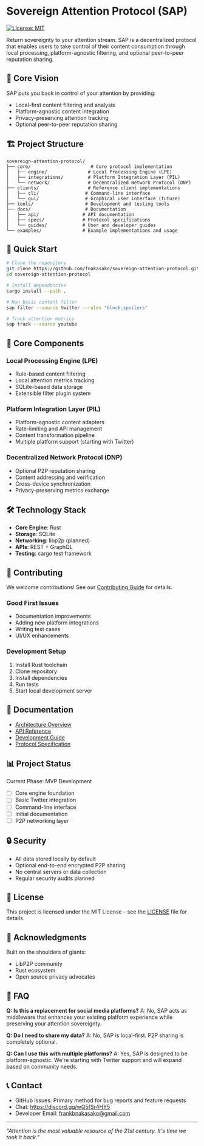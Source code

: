 # Sovereign Attention Protocol (SAP)

[![License: MIT](https://img.shields.io/badge/License-MIT-yellow.svg)](https://opensource.org/licenses/MIT)

Return sovereignty to your attention stream. SAP is a decentralized protocol that enables users to take control of their content consumption through local processing, platform-agnostic filtering, and optional peer-to-peer reputation sharing.

## 🎯 Core Vision

SAP puts you back in control of your attention by providing:
- Local-first content filtering and analysis
- Platform-agnostic content integration
- Privacy-preserving attention tracking
- Optional peer-to-peer reputation sharing

## 🏗 Project Structure

```
sovereign-attention-protocol/
├── core/                      # Core protocol implementation
│   ├── engine/               # Local Processing Engine (LPE)
│   ├── integrations/         # Platform Integration Layer (PIL)
│   └── network/              # Decentralized Network Protocol (DNP)
├── clients/                  # Reference client implementations
│   ├── cli/                 # Command-line interface
│   └── gui/                 # Graphical user interface (future)
├── tools/                   # Development and testing tools
├── docs/                    # Documentation
│   ├── api/                # API documentation
│   ├── specs/              # Protocol specifications
│   └── guides/             # User and developer guides
└── examples/               # Example implementations and usage
```

## 🚀 Quick Start

```bash
# Clone the repository
git clone https://github.com/fnakasako/sovereign-attention-protocol.git
cd sovereign-attention-protocol

# Install dependencies
cargo install --path .

# Run basic content filter
sap filter --source twitter --rules "block:spoilers"

# Track attention metrics
sap track --source youtube
```

## 🔧 Core Components

### Local Processing Engine (LPE)
- Rule-based content filtering
- Local attention metrics tracking
- SQLite-based data storage
- Extensible filter plugin system

### Platform Integration Layer (PIL)
- Platform-agnostic content adapters
- Rate-limiting and API management
- Content transformation pipeline
- Multiple platform support (starting with Twitter)

### Decentralized Network Protocol (DNP)
- Optional P2P reputation sharing
- Content addressing and verification
- Cross-device synchronization
- Privacy-preserving metrics exchange

## 🛠 Technology Stack

- **Core Engine**: Rust
- **Storage**: SQLite
- **Networking**: libp2p (planned)
- **APIs**: REST + GraphQL
- **Testing**: cargo test framework

## 🤝 Contributing

We welcome contributions! See our [Contributing Guide](CONTRIBUTING.md) for details.

### Good First Issues
- Documentation improvements
- Adding new platform integrations
- Writing test cases
- UI/UX enhancements

### Development Setup
1. Install Rust toolchain
2. Clone repository
3. Install dependencies
4. Run tests
5. Start local development server

## 📝 Documentation

- [Architecture Overview](docs/architecture.md)
- [API Reference](docs/api/README.md)
- [Development Guide](docs/guides/development.md)
- [Protocol Specification](docs/specs/protocol.md)

## 📊 Project Status

Current Phase: MVP Development
- [ ] Core engine foundation
- [ ] Basic Twitter integration
- [ ] Command-line interface
- [ ] Initial documentation
- [ ] P2P networking layer

## 🔒 Security

- All data stored locally by default
- Optional end-to-end encrypted P2P sharing
- No central servers or data collection
- Regular security audits planned

## 📄 License

This project is licensed under the MIT License - see the [LICENSE](LICENSE) file for details.

## 🙏 Acknowledgments

Built on the shoulders of giants:
- LibP2P community
- Rust ecosystem
- Open source privacy advocates

## 🤔 FAQ

**Q: Is this a replacement for social media platforms?**
A: No, SAP acts as middleware that enhances your existing platform experience while preserving your attention sovereignty.

**Q: Do I need to share my data?**
A: No, SAP is local-first. P2P sharing is completely optional.

**Q: Can I use this with multiple platforms?**
A: Yes, SAP is designed to be platform-agnostic. We're starting with Twitter support and will expand based on community needs.

## 📞 Contact

- GitHub Issues: Primary method for bug reports and feature requests
- Chat: https://discord.gg/wQ5fSr4HY5
- Developer Email: frankbnakasako@gmail.com

---

*"Attention is the most valuable resource of the 21st century. It's time we took it back."*